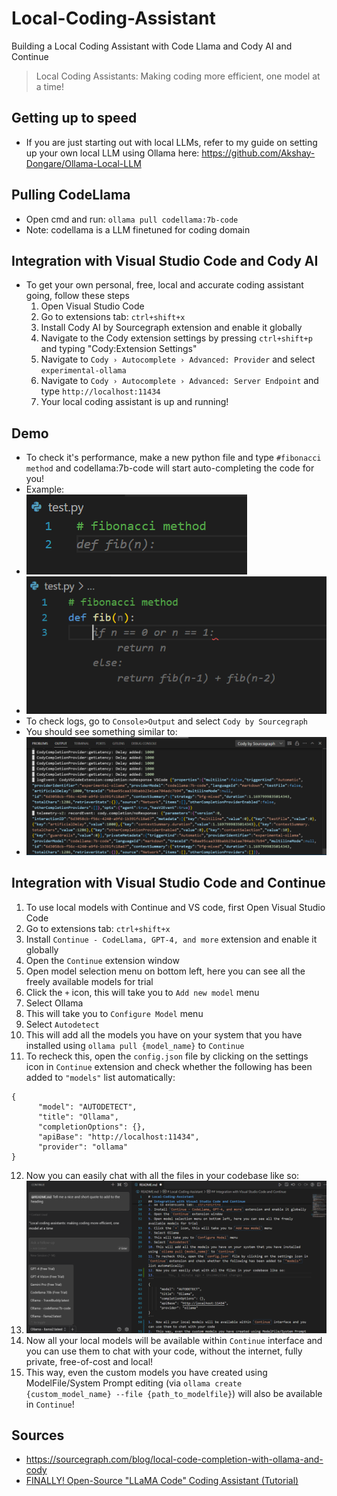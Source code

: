 # Local-Coding-Assistant
Building a Local Coding Assistant with Code Llama and Cody AI and Continue

> Local Coding Assistants: Making coding more efficient, one model at a time!

## Getting up to speed
* If you are just starting out with local LLMs, refer to my guide on setting up your own local LLM using Ollama here: https://github.com/Akshay-Dongare/Ollama-Local-LLM
## Pulling CodeLlama
* Open cmd and run: `ollama pull codellama:7b-code`
* Note: codellama is a LLM finetuned for coding domain
## Integration with Visual Studio Code and Cody AI
* To get your own personal, free, local and accurate coding assistant going, follow these steps
  1. Open Visual Studio Code
  2. Go to extensions tab: `ctrl+shift+x`
  3. Install Cody AI by Sourcegraph extension and enable it globally
  4. Navigate to the Cody extension settings by pressing `ctrl+shift+p` and typing "Cody:Extension Settings"
  5. Navigate to `Cody › Autocomplete › Advanced: Provider` and select `experimental-ollama`
  6. Navigate to `Cody › Autocomplete › Advanced: Server Endpoint` and type `http://localhost:11434`
  7. Your local coding assistant is up and running!

## Demo
* To check it's performance, make a new python file and type `#fibonacci method` and codellama:7b-code will start auto-completing the code for you!
* Example: 
* ![alt text](image-1.png) 
* ![alt text](image-2.png)
* To check logs, go to `Console>Output` and select `Cody by Sourcegraph`
* You should see something similar to: 
* ![alt text](image.png)
## Integration with Visual Studio Code and Continue
1. To use local models with Continue and VS code, first Open Visual Studio Code
2. Go to extensions tab: `ctrl+shift+x`
3. Install `Continue - CodeLlama, GPT-4, and more` extension and enable it globally
4. Open the `Continue` extension window
5. Open model selection menu on bottom left, here you can see all the freely available models for trial
6. Click the `+` icon, this will take you to `Add new model` menu
7. Select Ollama
8. This will take you to `Configure Model` menu
9. Select `Autodetect`
10. This will add all the models you have on your system that you have installed using `ollama pull {model_name}` to `Continue`
11. To recheck this, open the `config.json` file by clicking on the settings icon in `Continue` extension and check whether the following has been added to `"models"` list automatically: 
```
{
      "model": "AUTODETECT",
      "title": "Ollama",
      "completionOptions": {},
      "apiBase": "http://localhost:11434",
      "provider": "ollama"
}
```
12. Now you can easily chat with all the files in your codebase like so:
13. ![alt text](image-3.png)
14. Now all your local models will be available within `Continue` interface and you can use them to chat with your code, without the internet, fully private, free-of-cost and local!
15. This way, even the custom models you have created using ModelFile/System Prompt editing (via `ollama create {custom_model_name} --file {path_to_modelfile}`) will also be available in `Continue`!

## Sources
* https://sourcegraph.com/blog/local-code-completion-with-ollama-and-cody
* [FINALLY! Open-Source "LLaMA Code" Coding Assistant (Tutorial)](https://www.youtube.com/watch?v=gY_E3QBZ-NE&t=1s&ab_channel=MatthewBerman)

